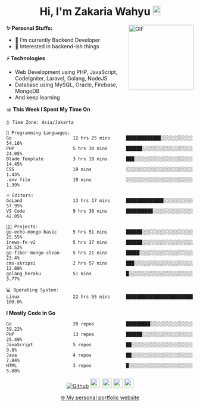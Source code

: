 <h1 align="center">Hi, I'm Zakaria Wahyu <img src="https://github.com/TheDudeThatCode/TheDudeThatCode/blob/master/Assets/Hi.gif" width="20px" height="25px"></h1>

<img align="right" alt="GIF" height="175px" src="https://www.nayakapratama.co.id/wp-content/uploads/2019/07/Website-Maintenance.gif" />

**✨ Personal Stuffs:**
- 🔭 I’m currently Backend Developer
- 🌱 Interested in backend-ish things

**⚡ Technologies**
- Web Development using PHP, JavaScript, CodeIgniter, Laravel, Golang, NodeJS
- Database using MySQL, Oracle, Firebase, MongoDB
- And keep learning

<!--START_SECTION:waka-->
📊 **This Week I Spent My Time On** 

```text
⌚︎ Time Zone: Asia/Jakarta

💬 Programming Languages: 
Go                       12 hrs 25 mins      █████████████░░░░░░░░░░░░   54.16% 
PHP                      5 hrs 30 mins       ██████░░░░░░░░░░░░░░░░░░░   24.05% 
Blade Template           3 hrs 18 mins       ███░░░░░░░░░░░░░░░░░░░░░░   14.45% 
CSS                      19 mins             ░░░░░░░░░░░░░░░░░░░░░░░░░   1.43% 
.env file                19 mins             ░░░░░░░░░░░░░░░░░░░░░░░░░   1.39%

🔥 Editors: 
GoLand                   13 hrs 17 mins      ██████████████░░░░░░░░░░░   57.95% 
VS Code                  9 hrs 38 mins       ██████████░░░░░░░░░░░░░░░   42.05%

🐱‍💻 Projects: 
go-echo-mongo-basic      5 hrs 51 mins       ██████░░░░░░░░░░░░░░░░░░░   25.55% 
inews-fe-v2              5 hrs 37 mins       ██████░░░░░░░░░░░░░░░░░░░   24.52% 
go-fiber-mongo-clean     5 hrs 21 mins       █████░░░░░░░░░░░░░░░░░░░░   23.4% 
cms-skripsi              2 hrs 57 mins       ███░░░░░░░░░░░░░░░░░░░░░░   12.88% 
golang_heroku            51 mins             █░░░░░░░░░░░░░░░░░░░░░░░░   3.77%

💻 Operating System: 
Linux                    22 hrs 55 mins      █████████████████████████   100.0%

```

**I Mostly Code in Go** 

```text
Go                       20 repos            █████████░░░░░░░░░░░░░░░░   39.22% 
PHP                      13 repos            ██████░░░░░░░░░░░░░░░░░░░   25.49% 
JavaScript               5 repos             ██░░░░░░░░░░░░░░░░░░░░░░░   9.8% 
Java                     4 repos             ██░░░░░░░░░░░░░░░░░░░░░░░   7.84% 
HTML                     3 repos             █░░░░░░░░░░░░░░░░░░░░░░░░   5.88%

```



<!--END_SECTION:waka-->

<p align="center">
<a href="https://github.com/zakariawahyu" target="_blank"><img alt="Github" src="https://img.shields.io/badge/GitHub-%2312100E.svg?&style=for-the-badge&logo=Github&logoColor=white" /></a>
<a href="https://www.twitter.com/_zakariawahyu"><img src="https://img.shields.io/badge/twitter-%231DA1F2.svg?&style=for-the-badge&logo=twitter&logoColor=white" height=25></a> 
<a href="https://www.linkedin.com/in/zakariawahyu"><img src="https://img.shields.io/badge/linkedin-%230077B5.svg?&style=for-the-badge&logo=linkedin&logoColor=white" height=25></a> 
<a href="https://www.instagram.com/_zakariawahyu"><img src="https://img.shields.io/badge/instagram-%23E4405F.svg?&style=for-the-badge&logo=instagram&logoColor=white" height=25></a>
<a href="https://medium.com/@zakariawahyu"><img src="https://img.shields.io/badge/Medium-12100E?style=for-the-badge&logo=medium&logoColor=white" height=25></a>
</p>
<p align="center"><a href="https://www.zakariawahyu.com" target="_blank">🌐 My personal portfolio website</a></p>
